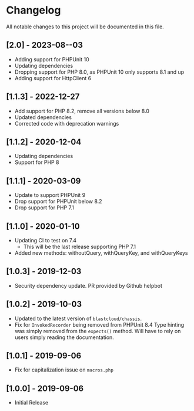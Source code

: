 # Changelog
All notable changes to this project will be documented in this file.

## [2.0] - 2023-08--03
- Adding support for PHPUnit 10
- Updating dependencies
- Dropping support for PHP 8.0, as PHPUnit 10 only supports 8.1 and up
- Adding support for HttpClient 6

## [1.1.3] - 2022-12-27
- Add support for PHP 8.2, remove all versions below 8.0
- Updated dependencies
- Corrected code with deprecation warnings

## [1.1.2] - 2020-12-04
- Updating dependencies
- Support for PHP 8

## [1.1.1] - 2020-03-09
- Update to support PHPUnit 9
- Drop support for PHPUnit below 8.2
- Drop support for PHP 7.1

## [1.1.0] - 2020-01-10
- Updating CI to test on 7.4
  - This will be the last release supporting PHP 7.1
- Added new methods: withoutQuery, withQueryKey, and withQueryKeys

## [1.0.3] - 2019-12-03
- Security dependency update. PR provided by Github helpbot

## [1.0.2] - 2019-10-03
- Updated to the latest version of `blastcloud/chassis`.
- Fix for `InvokedRecorder` being removed from PHPUnit 8.4  Type hinting was simply removed from the `expects()` method. Will have to rely on users simply reading the documentation.

## [1.0.1] - 2019-09-06
- Fix for capitalization issue on `macros.php`

## [1.0.0] - 2019-09-06
- Initial Release
